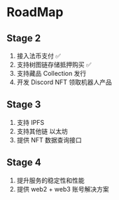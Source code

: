 # RoadMap

## Stage 2

1. 接入法币支付 ✅
2. 支持树图链存储抵押购买 ✅
3. 支持藏品 Collection 发行
4. 开发 Discord NFT 领取机器人产品

## Stage 3

1. 支持 IPFS
2. 支持其他链 以太坊
3. 提供 NFT 数据查询接口

## Stage 4

1. 提升服务的稳定性和性能
2. 提供 web2 + web3 账号解决方案
